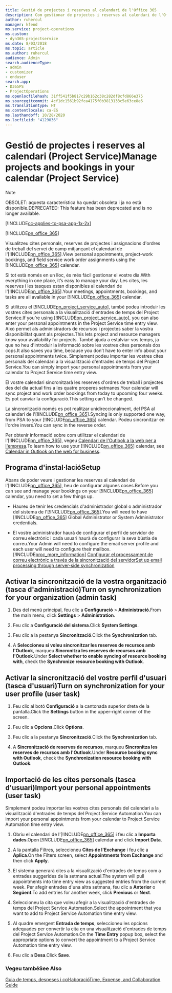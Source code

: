 ```yaml
---
title: Gestió de projectes i reserves al calendari de l'Office 365
description: Com gestionar de projectes i reserves al calendari de l'Office 365
author: ruhercul
manager: kfend
ms.service: project-operations
ms.custom:
- dyn365-projectservice
ms.date: 8/03/2018
ms.topic: article
ms.author: ruhercul
audience: Admin
search.audienceType:
- admin
- customizer
- enduser
search.app:
- D365PS
- ProjectOperations
ms.openlocfilehash: 31ff541f5b817c29b162c38c282df8cfd866e375
ms.sourcegitcommit: 4cf1dc1561b92fca4175f0b3813133c5e63ce8e6
ms.translationtype: HT
ms.contentlocale: ca-ES
ms.lasthandoff: 10/28/2020
ms.locfileid: "4129036"
---
```

# <a name="manage-projects-and-bookings-in-your-calendar-project-service"></a><span data-ttu-id="0cbc1-103">Gestió de projectes i reserves al calendari (Project Service)</span><span class="sxs-lookup"><span data-stu-id="0cbc1-103">Manage projects and bookings in your calendar (Project Service)</span></span>

> [!Note]
> <span data-ttu-id="0cbc1-104">OBSOLET: aquesta característica ha quedat obsoleta i ja no està disponible.</span><span class="sxs-lookup"><span data-stu-id="0cbc1-104">DEPRECATED: This feature has been deprecated and is no longer available.</span></span>

[!INCLUDE[cc-applies-to-psa-app-1x-2x](../includes/cc-applies-to-psa-app-1x-2x.md)]

[!INCLUDE[pn_office_365](../includes/pn-office-365.md)] 

<span data-ttu-id="0cbc1-105">Visualitzeu cites personals, reserves de projectes i assignacions d'ordres de treball del servei de camp mitjançant el calendari de l'[!INCLUDE[pn_office_365](../includes/pn-office-365.md)].</span><span class="sxs-lookup"><span data-stu-id="0cbc1-105">View personal appointments, project-work bookings, and field service work order assignments using the [!INCLUDE[pn_office_365](../includes/pn-office-365.md)] calendar.</span></span>  
  
 <span data-ttu-id="0cbc1-106">Si tot està només en un lloc, és més fàcil gestionar el vostre dia.</span><span class="sxs-lookup"><span data-stu-id="0cbc1-106">With everything in one place, it’s easy to manage your day.</span></span> <span data-ttu-id="0cbc1-107">Les cites, les reserves i les tasques estan disponibles al calendari de l'[!INCLUDE[pn_office_365](../includes/pn-office-365.md)].</span><span class="sxs-lookup"><span data-stu-id="0cbc1-107">Your meetings, appointments, bookings, and tasks are all available in your [!INCLUDE[pn_office_365](../includes/pn-office-365.md)] calendar.</span></span>  
  
 <span data-ttu-id="0cbc1-108">Si utilitzeu el [!INCLUDE[pn_project_service_auto](../includes/pn-project-service-auto.md)], també podeu introduir les vostres cites personals a la visualització d'entrades de temps del Project Service.</span><span class="sxs-lookup"><span data-stu-id="0cbc1-108">If you’re using [!INCLUDE[pn_project_service_auto](../includes/pn-project-service-auto.md)], you can also enter your personal appointments in the Project Service time entry view.</span></span> <span data-ttu-id="0cbc1-109">Això permet als administradors de recursos i projectes saber la vostra disponibilitat quant als projectes.</span><span class="sxs-lookup"><span data-stu-id="0cbc1-109">This lets project and resource managers know your availability for projects.</span></span> <span data-ttu-id="0cbc1-110">També ajuda a estalviar-vos temps, ja que no heu d'introduir la informació sobre les vostres cites personals dos cops.</span><span class="sxs-lookup"><span data-stu-id="0cbc1-110">It also saves you time, because you don’t have to enter info about your personal appointments twice.</span></span> <span data-ttu-id="0cbc1-111">Simplement podeu importar les vostres cites personals del calendari a la visualització d'entrades de temps del Project Service.</span><span class="sxs-lookup"><span data-stu-id="0cbc1-111">You can simply import your personal appointments from your calendar to Project Service time entry view.</span></span>  
  
 <span data-ttu-id="0cbc1-112">El vostre calendari sincronitzarà les reserves d'ordres de treball i projectes des del dia actual fins a les quatre properes setmanes.</span><span class="sxs-lookup"><span data-stu-id="0cbc1-112">Your calendar will sync project and work order bookings from today to upcoming four weeks.</span></span> <span data-ttu-id="0cbc1-113">Es pot canviar la configuració.</span><span class="sxs-lookup"><span data-stu-id="0cbc1-113">This setting can’t be changed.</span></span>  
  
 <span data-ttu-id="0cbc1-114">La sincronització només es pot realitzar unidireccionalment, del PSA al calendari de l'[!INCLUDE[pn_office_365](../includes/pn-office-365.md)].</span><span class="sxs-lookup"><span data-stu-id="0cbc1-114">Syncing is only supported one way, from PSA to your [!INCLUDE[pn_office_365](../includes/pn-office-365.md)] calendar.</span></span> <span data-ttu-id="0cbc1-115">Podeu sincronitzar en l'ordre invers.</span><span class="sxs-lookup"><span data-stu-id="0cbc1-115">You can sync in the reverse order.</span></span> 
  
 <span data-ttu-id="0cbc1-116">Per obtenir informació sobre com utilitzar el calendari de l'[!INCLUDE[pn_office_365](../includes/pn-office-365.md)], vegeu [Calendari de l'Outlook a la web per a l'empresa](https://support.office.com/article/Calendar-in-Outlook-on-the-web-for-business-5219c457-d1fe-4c2f-9032-1a816b88e936).</span><span class="sxs-lookup"><span data-stu-id="0cbc1-116">To learn how to use your [!INCLUDE[pn_office_365](../includes/pn-office-365.md)] calendar, see [Calendar in Outlook on the web for business](https://support.office.com/article/Calendar-in-Outlook-on-the-web-for-business-5219c457-d1fe-4c2f-9032-1a816b88e936).</span></span>  
  
## <a name="setup"></a><span data-ttu-id="0cbc1-117">Programa d'instal·lació</span><span class="sxs-lookup"><span data-stu-id="0cbc1-117">Setup</span></span>  
 <span data-ttu-id="0cbc1-118">Abans de poder veure i gestionar les reserves al calendari de l'[!INCLUDE[pn_office_365](../includes/pn-office-365.md)], heu de configurar algunes coses.</span><span class="sxs-lookup"><span data-stu-id="0cbc1-118">Before you can see and manage your bookings on your [!INCLUDE[pn_office_365](../includes/pn-office-365.md)] calendar, you need to set a few things up.</span></span>  
  
- <span data-ttu-id="0cbc1-119">Haureu de tenir les credencials d'administrador global o administrador del sistema de l'[!INCLUDE[pn_office_365](../includes/pn-office-365.md)].</span><span class="sxs-lookup"><span data-stu-id="0cbc1-119">You will need to have [!INCLUDE[pn_office_365](../includes/pn-office-365.md)] Global Administrator or System Administrator credentials.</span></span>  
  
- <span data-ttu-id="0cbc1-120">El vostre administrador haurà de configurar el perfil de servidor de correu electrònic i cada usuari haurà de configurar la seva bústia de correu.</span><span class="sxs-lookup"><span data-stu-id="0cbc1-120">Your Admin will need to configure the email server profile and each user will need to configure their mailbox.</span></span> [!INCLUDE[proc_more_information](../includes/proc-more-information.md)] <span data-ttu-id="0cbc1-121">[Configurar el processament de correu electrònic a través de la sincronització del servidor](https://docs.microsoft.com/dynamics365/customerengagement/on-premises/admin/set-up-server-side-synchronization-of-email-appointments-contacts-and-tasks)</span><span class="sxs-lookup"><span data-stu-id="0cbc1-121">[Set up email processing through server-side synchronization](https://docs.microsoft.com/dynamics365/customerengagement/on-premises/admin/set-up-server-side-synchronization-of-email-appointments-contacts-and-tasks)</span></span>  
  
## <a name="turn-on-synchronization-for-your-organization-admin-task"></a><span data-ttu-id="0cbc1-122">Activar la sincronització de la vostra organització (tasca d'administració)</span><span class="sxs-lookup"><span data-stu-id="0cbc1-122">Turn on synchronization for your organization (admin task)</span></span>  
  
1.  <span data-ttu-id="0cbc1-123">Des del menú principal, feu clic a **Configuració** > **Administració**.</span><span class="sxs-lookup"><span data-stu-id="0cbc1-123">From the main menu, click **Settings** > **Administration**.</span></span>  
  
2.  <span data-ttu-id="0cbc1-124">Feu clic a **Configuració del sistema**.</span><span class="sxs-lookup"><span data-stu-id="0cbc1-124">Click **System Settings**.</span></span>  
  
3.  <span data-ttu-id="0cbc1-125">Feu clic a la pestanya **Sincronització**.</span><span class="sxs-lookup"><span data-stu-id="0cbc1-125">Click the **Synchronization** tab.</span></span>  
  
4.  <span data-ttu-id="0cbc1-126">A **Seleccioneu si voleu sincronitzar les reserves de recursos amb l'Outlook**, marqueu **Sincronitza les reserves de recursos amb l'Outlook**.</span><span class="sxs-lookup"><span data-stu-id="0cbc1-126">Under **Select whether to enable syncing of resource booking with**, check the **Synchronize resource booking with Outlook**.</span></span>  
  
## <a name="turn-on-synchronization-for-your-user-profile-user-task"></a><span data-ttu-id="0cbc1-127">Activar la sincronització del vostre perfil d'usuari (tasca d'usuari)</span><span class="sxs-lookup"><span data-stu-id="0cbc1-127">Turn on synchronization for your user profile (user task)</span></span>  
  
1.  <span data-ttu-id="0cbc1-128">Feu clic al botó **Configuració** a la cantonada superior dreta de la pantalla.</span><span class="sxs-lookup"><span data-stu-id="0cbc1-128">Click the **Settings** button in the upper-right corner of the screen.</span></span>  
  
2.  <span data-ttu-id="0cbc1-129">Feu clic a **Opcions**.</span><span class="sxs-lookup"><span data-stu-id="0cbc1-129">Click **Options**.</span></span>  
  
3.  <span data-ttu-id="0cbc1-130">Feu clic a la pestanya **Sincronització**.</span><span class="sxs-lookup"><span data-stu-id="0cbc1-130">Click the **Synchronization** tab.</span></span>  
  
4.  <span data-ttu-id="0cbc1-131">A **Sincronització de reserves de recursos**, marqueu **Sincronitza les reserves de recursos amb l'Outlook**.</span><span class="sxs-lookup"><span data-stu-id="0cbc1-131">Under **Resource booking sync with Outlook**, check the **Synchronization resource booking with Outlook**.</span></span>  
  
## <a name="import-your-personal-appointments-user-task"></a><span data-ttu-id="0cbc1-132">Importació de les cites personals (tasca d'usuari)</span><span class="sxs-lookup"><span data-stu-id="0cbc1-132">Import your personal appointments (user task)</span></span>  
 <span data-ttu-id="0cbc1-133">Simplement podeu importar les vostres cites personals del calendari a la visualització d'entrades de temps del Project Service Automation.</span><span class="sxs-lookup"><span data-stu-id="0cbc1-133">You can import your personal appointments from your calendar to Project Service Automation time entry view.</span></span>  
  
1. <span data-ttu-id="0cbc1-134">Obriu el calendari de l'[!INCLUDE[pn_office_365](../includes/pn-office-365.md)] i feu clic a **Importa dades**.</span><span class="sxs-lookup"><span data-stu-id="0cbc1-134">Open [!INCLUDE[pn_office_365](../includes/pn-office-365.md)] calendar and click **Import Data**.</span></span>  
  
2. <span data-ttu-id="0cbc1-135">A la pantalla Filtres, seleccioneu **Cites de l'Exchange** i feu clic a **Aplica**.</span><span class="sxs-lookup"><span data-stu-id="0cbc1-135">On the Filters screen, select **Appointments from Exchange** and then click **Apply**.</span></span>  
  
3. <span data-ttu-id="0cbc1-136">El sistema generarà cites a la visualització d'entrades de temps com a entrades suggerides de la setmana actual.</span><span class="sxs-lookup"><span data-stu-id="0cbc1-136">The system will pull appointments into time entry view as suggested entries from the current week.</span></span> <span data-ttu-id="0cbc1-137">Per afegir entrades d'una altra setmana, feu clic a **Anterior** o **Següent**.</span><span class="sxs-lookup"><span data-stu-id="0cbc1-137">To add entries for another week, click **Previous** or **Next**.</span></span>  
  
4. <span data-ttu-id="0cbc1-138">Seleccioneu la cita que voleu afegir a la visualització d'entrades de temps del Project Service Automation.</span><span class="sxs-lookup"><span data-stu-id="0cbc1-138">Select the appointment that you want to add to Project Service Automation time entry view.</span></span>  
  
5. <span data-ttu-id="0cbc1-139">Al quadre emergent **Entrada de temps**, seleccioneu les opcions adequades per convertir la cita en una visualització d'entrades de temps del Project Service Automation.</span><span class="sxs-lookup"><span data-stu-id="0cbc1-139">On the **Time Entry** popup box, select the appropriate options to convert the appointment to a Project Service Automation time entry view.</span></span>  
  
6. <span data-ttu-id="0cbc1-140">Feu clic a **Desa**.</span><span class="sxs-lookup"><span data-stu-id="0cbc1-140">Click **Save**.</span></span>  
  
### <a name="see-also"></a><span data-ttu-id="0cbc1-141">Vegeu també</span><span class="sxs-lookup"><span data-stu-id="0cbc1-141">See Also</span></span>  
 [<span data-ttu-id="0cbc1-142">Guia de temps, despeses i col·laboració</span><span class="sxs-lookup"><span data-stu-id="0cbc1-142">Time, Expense, and Collaboration Guide</span></span>](../psa/time-expense-collaboration-guide.md)
